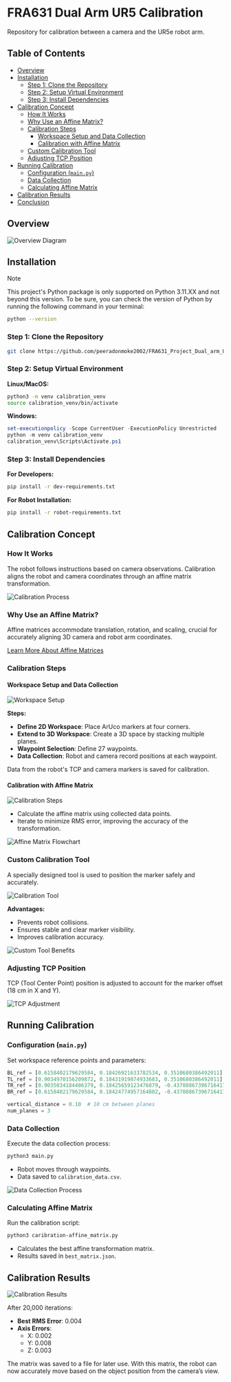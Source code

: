 # FRA631 Dual Arm UR5 Calibration

Repository for calibration between a camera and the UR5e robot arm.

## Table of Contents

- [Overview](#overview)
- [Installation](#installation)
  - [Step 1: Clone the Repository](#step-1-clone-the-repository)
  - [Step 2: Setup Virtual Environment](#step-2-setup-virtual-environment)
  - [Step 3: Install Dependencies](#step-3-install-dependencies)
- [Calibration Concept](#calibration-concept)
  - [How It Works](#how-it-works)
  - [Why Use an Affine Matrix?](#why-use-an-affine-matrix)
  - [Calibration Steps](#calibration-steps)
    - [Workspace Setup and Data Collection](#workspace-setup-and-data-collection)
    - [Calibration with Affine Matrix](#calibration-with-affine-matrix)
  - [Custom Calibration Tool](#custom-calibration-tool)
  - [Adjusting TCP Position](#adjusting-tcp-position)
- [Running Calibration](#running-calibration)
  - [Configuration (`main.py`)](#configuration-mainpy)
  - [Data Collection](#data-collection)
  - [Calculating Affine Matrix](#calculating-affine-matrix)
- [Calibration Results](#calibration-results)
- [Conclusion](#conclusion)

## Overview

![Overview Diagram](/caribration/images/overview_diagram_calibration.png)

## Installation

> [!Note]
> This project's Python package is only supported on Python 3.11.XX and not beyond this version.
> To be sure, you can check the version of Python by running the following command in your terminal:
> ```bash
> python --version
> ```

### Step 1: Clone the Repository

```bash
git clone https://github.com/peeradonmoke2002/FRA631_Project_Dual_arm_UR5_Calibration.git
```

### Step 2: Setup Virtual Environment

**Linux/MacOS:**

```bash
python3 -m venv calibration_venv
source calibration_venv/bin/activate
```

**Windows:**

```powershell
set-executionpolicy -Scope CurrentUser -ExecutionPolicy Unrestricted
python -m venv calibration_venv
calibration_venv\Scripts\Activate.ps1
```

### Step 3: Install Dependencies

**For Developers:**

```bash
pip install -r dev-requirements.txt
```

**For Robot Installation:**

```bash
pip install -r robot-requirements.txt
```

## Calibration Concept

### How It Works

The robot follows instructions based on camera observations. Calibration aligns the robot and camera coordinates through an affine matrix transformation.

![Calibration Process](/caribration/images/How_it_work_calibration.png)

### Why Use an Affine Matrix?

Affine matrices accommodate translation, rotation, and scaling, crucial for accurately aligning 3D camera and robot arm coordinates.

[Learn More About Affine Matrices](https://towardsdatascience.com/understanding-transformations-in-computer-vision-b001f49a9e61)

### Calibration Steps

#### Workspace Setup and Data Collection

![Workspace Setup](/caribration/images/setupworkspace&collectdata_calibration.png)

**Steps:**

- **Define 2D Workspace**: Place ArUco markers at four corners.
- **Extend to 3D Workspace**: Create a 3D space by stacking multiple planes.
- **Waypoint Selection**: Define 27 waypoints.
- **Data Collection**: Robot and camera record positions at each waypoint.

Data from the robot's TCP and camera markers is saved for calibration.

#### Calibration with Affine Matrix

![Calibration Steps](/caribration/images/step_calibration_calibration.png)

- Calculate the affine matrix using collected data points.
- Iterate to minimize RMS error, improving the accuracy of the transformation.

![Affine Matrix Flowchart](/caribration/images/flowchart_matrix_calibration.png)

### Custom Calibration Tool

A specially designed tool is used to position the marker safely and accurately.

![Calibration Tool](/caribration/images/tool_calibration.png)

**Advantages:**

- Prevents robot collisions.
- Ensures stable and clear marker visibility.
- Improves calibration accuracy.

![Custom Tool Benefits](/caribration/images/whyuse_custom_made_tool_calibration.png)

### Adjusting TCP Position

TCP (Tool Center Point) position is adjusted to account for the marker offset (18 cm in X and Y).

![TCP Adjustment](/caribration/images/dimension_tool_calibration.png)

## Running Calibration

### Configuration (`main.py`)

Set workspace reference points and parameters:

```python
BL_ref = [0.6158402179629584, 0.18426921633782534, 0.3510680386492011]
TL_ref = [0.9034970156209872, 0.18431919874933683, 0.3510680386492011]
TR_ref = [0.9035034184486379, 0.18425659123476879, -0.43708867396716417]
BR_ref = [0.6158402179629584, 0.18424774957164802, -0.43708867396716417]

vertical_distance = 0.10  # 10 cm between planes
num_planes = 3
```

### Data Collection

Execute the data collection process:

```bash
python3 main.py
```

- Robot moves through waypoints.
- Data saved to `calibration_data.csv`.

![Data Collection Process](/caribration/images/process_work_calibration.png)

### Calculating Affine Matrix

Run the calibration script:

```bash
python3 caribration-affine_matrix.py
```

- Calculates the best affine transformation matrix.
- Results saved in `best_matrix.json`.

## Calibration Results

![Calibration Results](/caribration/images/result_matrix_calibration.png)

After 20,000 iterations:

- **Best RMS Error**: 0.004
- **Axis Errors**:
  - X: 0.002
  - Y: 0.008
  - Z: 0.003

The matrix was saved to a file for later use. With this matrix, the robot can now accurately move based on the object position from the camera’s view.
